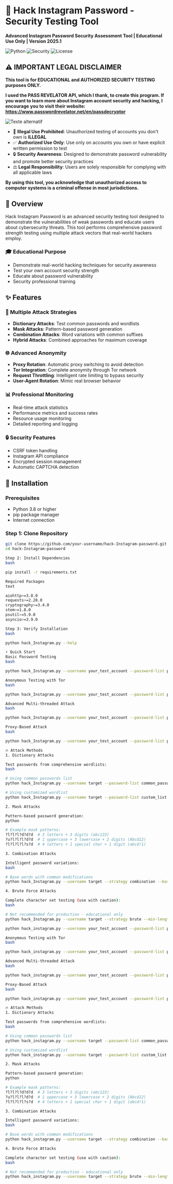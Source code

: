 # 🔐 Hack Instagram Password - Security Testing Tool

**Advanced Instagram Password Security Assessment Tool | Educational Use Only | Version 2025.1**

![Python](https://img.shields.io/badge/Python-3.8%2B-blue)
![Security](https://img.shields.io/badge/Security-Testing-red)
![License](https://img.shields.io/badge/License-Educational%20Use-only)

## ⚠️ IMPORTANT LEGAL DISCLAIMER

**This tool is for EDUCATIONAL and AUTHORIZED SECURITY TESTING purposes ONLY.**

**I used the PASS REVELATOR API, which I thank, to create this program. If you want to learn more about Instagram account security and hacking, I encourage you to visit their website: https://www.passwordrevelator.net/en/passdecryptor**

![Texte alternatif](./PASSDECRYPTOR_4.webp)


- 🚫 **Illegal Use Prohibited**: Unauthorized testing of accounts you don't own is **ILLEGAL**
- ✅ **Authorized Use Only**: Use only on accounts you own or have explicit written permission to test
- 🔒 **Security Awareness**: Designed to demonstrate password vulnerability and promote better security practices
- ⚖️ **Legal Responsibility**: Users are solely responsible for complying with all applicable laws

**By using this tool, you acknowledge that unauthorized access to computer systems is a criminal offense in most jurisdictions.**

## 🎯 Overview

Hack Instagram Password is an advanced security testing tool designed to demonstrate the vulnerabilities of weak passwords and educate users about cybersecurity threats. This tool performs comprehensive password strength testing using multiple attack vectors that real-world hackers employ.

### 🎓 Educational Purpose
- Demonstrate real-world hacking techniques for security awareness
- Test your own account security strength
- Educate about password vulnerability
- Security professional training

## ✨ Features

### 🔑 Multiple Attack Strategies
- **Dictionary Attacks**: Test common passwords and wordlists
- **Mask Attacks**: Pattern-based password generation
- **Combination Attacks**: Word variations with common suffixes
- **Hybrid Attacks**: Combined approaches for maximum coverage

### 🌐 Advanced Anonymity
- **Proxy Rotation**: Automatic proxy switching to avoid detection
- **Tor Integration**: Complete anonymity through Tor network
- **Request Throttling**: Intelligent rate limiting to bypass security
- **User-Agent Rotation**: Mimic real browser behavior

### 📊 Professional Monitoring
- Real-time attack statistics
- Performance metrics and success rates
- Resource usage monitoring
- Detailed reporting and logging

### 🔒 Security Features
- CSRF token handling
- Instagram API compliance
- Encrypted session management
- Automatic CAPTCHA detection

## 🚀 Installation

### Prerequisites
- Python 3.8 or higher
- pip package manager
- Internet connection

### Step 1: Clone Repository
```bash
git clone https://github.com/your-username/hack-Instagram-password.git
cd hack-Instagram-password

Step 2: Install Dependencies
bash

pip install -r requirements.txt

Required Packages
text

aiohttp>=3.8.0
requests>=2.28.0
cryptography>=3.4.0
stem>=1.8.0
psutil>=5.9.0
asyncio>=3.9.0

Step 3: Verify Installation
bash

python hack_Instagram.py --help

⚡ Quick Start
Basic Password Testing
bash

python hack_Instagram.py --username your_test_account --password-list passwords.txt

Anonymous Testing with Tor
bash

python hack_Instagram.py --username your_test_account --password-list passwords.txt --use-tor

Advanced Multi-threaded Attack
bash

python hack_Instagram.py --username your_test_account --password-list passwords.txt --threads 4 --use-tor --min-delay 2 --max-delay 5

Proxy-Based Attack
bash

python hack_Instagram.py --username your_test_account --password-list passwords.txt --proxy-list proxies.txt --threads 3

🔥 Attack Methods
1. Dictionary Attacks

Test passwords from comprehensive wordlists:
bash

# Using common passwords list
python hack_Instagram.py --username target --password-list common_passwords.txt

# Using customized wordlist
python hack_Instagram.py --username target --password-list custom_list.txt

2. Mask Attacks

Pattern-based password generation:
python

# Example mask patterns:
?l?l?l?d?d?d  # 3 letters + 3 digits (abc123)
?u?l?l?l?d?d  # 1 uppercase + 3 lowercase + 2 digits (Abcd12)
?l?l?l?l?s?d  # 4 letters + 1 special char + 1 digit (abcd!1)

3. Combination Attacks

Intelligent password variations:
bash

# Base words with common modifications
python hack_Instagram.py --username target --strategy combination --base-words "password,admin,user"

4. Brute Force Attacks

Complete character set testing (use with caution):
bash

# Not recommended for production - educational only
python hack_Instagram.py --username target --strategy brute --min-length 4 --max-length 8

python hack_instagram.py --username your_test_account --password-list passwords.txt

Anonymous Testing with Tor
bash

python hack_instagram.py --username your_test_account --password-list passwords.txt --use-tor

Advanced Multi-threaded Attack
bash

python hack_instagram.py --username your_test_account --password-list passwords.txt --threads 4 --use-tor --min-delay 2 --max-delay 5

Proxy-Based Attack
bash

python hack_instagram.py --username your_test_account --password-list passwords.txt --proxy-list proxies.txt --threads 3

🔥 Attack Methods
1. Dictionary Attacks

Test passwords from comprehensive wordlists:
bash

# Using common passwords list
python hack_instagram.py --username target --password-list common_passwords.txt

# Using customized wordlist
python hack_instagram.py --username target --password-list custom_list.txt

2. Mask Attacks

Pattern-based password generation:
python

# Example mask patterns:
?l?l?l?d?d?d  # 3 letters + 3 digits (abc123)
?u?l?l?l?d?d  # 1 uppercase + 3 lowercase + 2 digits (Abcd12)
?l?l?l?l?s?d  # 4 letters + 1 special char + 1 digit (abcd!1)

3. Combination Attacks

Intelligent password variations:
bash

# Base words with common modifications
python hack_instagram.py --username target --strategy combination --base-words "password,admin,user"

4. Brute Force Attacks

Complete character set testing (use with caution):
bash

# Not recommended for production - educational only
python hack_instagram.py --username target --strategy brute --min-length 4 --max-length 8
